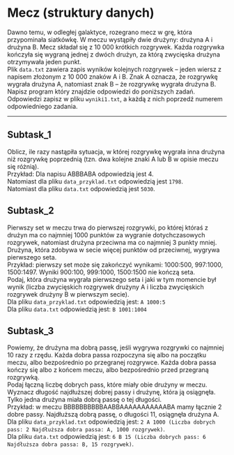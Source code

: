 # Mecz (struktury danych)

Dawno temu, w odległej galaktyce, rozegrano mecz w grę, która przypominała siatkówkę. W meczu wystąpiły dwie drużyny: drużyna A i drużyna B. Mecz składał się z 10 000 krótkich rozgrywek. Każda rozgrywka kończyła się wygraną jednej z dwóch drużyn, za którą zwycięska drużyna otrzymywała jeden punkt. \
Plik `data.txt` zawiera zapis wyników kolejnych rozgrywek – jeden wiersz z napisem złożonym z 10 000 znaków A i B. Znak A oznacza, że rozgrywkę wygrała drużyna A, natomiast znak B – że rozgrywkę wygrała drużyna B. \
Napisz program który znajdzie odpowiedzi do poniższych zadań. Odpowiedzi zapisz w pliku `wyniki1.txt`, a każdą z nich poprzedź numerem odpowiedniego zadania.

---

## Subtask_1
Oblicz, ile razy nastąpiła sytuacja, w której rozgrywkę wygrała inna drużyna niż rozgrywkę poprzednią (tzn. dwa kolejne znaki A lub B w opisie meczu się różnią). \
Przykład: Dla napisu ABBBABA odpowiedzią jest 4. \
Natomiast dla pliku `data_przyklad.txt` odpowiedzią jest `1798`. \
Natomiast dla pliku `data.txt` odpowiedzią jest `5030`.

## Subtask_2
Pierwszy set w meczu trwa do pierwszej rozgrywki, po której któraś z drużyn ma co najmniej 1000 punktów za wygranie dotychczasowych rozgrywek, natomiast drużyna przeciwna ma co najmniej 3 punkty mniej. Drużyna, która zdobywa w secie więcej punktów od przeciwnej, wygrywa pierwszego seta. \
Przykład: pierwszy set może się zakończyć wynikami: 1000:500, 997:1000, 1500:1497. Wyniki 900:100, 999:1000, 1500:1500 nie kończą seta. \
Podaj, która drużyna wygrała pierwszego seta i jaki w tym momencie był wynik (liczba zwycięskich rozgrywek drużyny A i liczba zwycięskich rozgrywek drużyny B w pierwszym secie). \
Dla pliku `data_przyklad.txt` odpowiedzią jest: `A 1000:5` \
Dla pliku `data.txt` odpowiedzią jest: `B 1001:1004`

## Subtask_3
Powiemy, że drużyna ma dobrą passę, jeśli wygrywa rozgrywki co najmniej 10 razy z rzędu. Każda dobra passa rozpoczyna się albo na początku meczu, albo bezpośrednio po przegranej rozgrywce. Każda dobra passa kończy się albo z końcem meczu, albo bezpośrednio przed przegraną rozgrywką. \
Podaj łączną liczbę dobrych pass, które miały obie drużyny w meczu. Wyznacz długość najdłuższej dobrej passy i drużynę, która ją osiągnęła. Tylko jedna drużyna miała dobrą passę o tej długości. \
Przykład: w meczu BBBBBBBBBBAABBAAAAAAAAAAABA mamy łącznie 2 dobre passy. Najdłuższą dobrą passę, o długości 11, osiągnęła drużyna A. \
Dla pliku `data_przyklad.txt` odpowiedzią jest: `2 A 1000 (Liczba dobrych pass: 2 Najdłuższa dobra passa: A, 1000 rozgrywek)`. \
Dla pliku `data.txt` odpowiedzią jest: `6 B 15 (Liczba dobrych pass: 6 Najdłuższa dobra passa: B, 15 rozgrywek)`.
